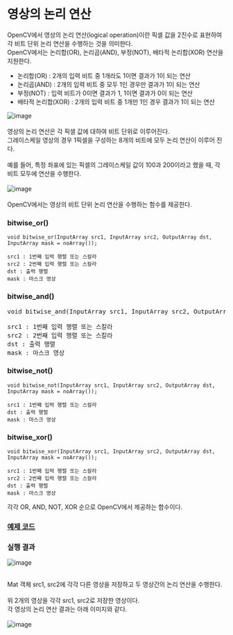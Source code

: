 # 영상의 논리 연산

OpenCV에서 영상의 논리 연산(logical operation)이란 픽셀 값을 2진수로 표현하여 각 비트 단위 논리 연산을 수행하는 것을 의미한다.
<br>
OpenCV에서는 논리합(OR), 논리곱(AND), 부정(NOT), 배타적 논리합(XOR) 연산을 지원한다.

<ul>
  <li>논리합(OR) : 2개의 입력 비트 중 1개라도 1이면 결과가 1이 되는 연산</li>
  <li>논리곱(AND) : 2개의 입력 비트 중 모두 1인 경우만 결과가 1이 되는 연산</li>
  <li>부정(NOT) : 입력 비트가 0이면 결과가 1, 1이면 결과가 0이 되는 연산</li>
  <li>배타적 논리합(XOR) : 2개의 입력 비트 중 1개만 1인 경우 결과가 1이 되는 연산</li>
</ul>

![image](https://user-images.githubusercontent.com/87363461/203889009-c217ae8c-4d16-4588-bd1e-d2e5cbcf77ab.png)
<br>
<br>
영상의 논리 연산은 각 픽셀 값에 대하여 비트 단위로 이루어진다.
<br>
그레이스케일 영상의 경우 1픽셀을 구성하는 8개의 비트에 모두 논리 연산이 이루어 진다.
<br>
<br>
예를 들어, 특정 좌표에 있는 픽셀의 그레이스케일 값이 100과 200이라고 했을 때, 각 비트 모두에 연산을 수행한다.
<br>
<br>
![image](https://user-images.githubusercontent.com/87363461/203889043-749dcb18-2428-4ea8-8131-dcb33a328a03.png)
<br>
<br>
OpenCV에서는 영상의 비트 단위 논리 연산을 수행하는 함수를 제공한다.​

### bitwise_or()
```
void bitwise_or(InputArray src1, InputArray src2, OutputArray dst, InputArray mask = noArray());

src1 : 1번째 입력 행렬 또는 스칼라
src2 : 2번째 입력 행렬 또는 스칼라
dst : 출력 행렬
mask : 마스크 영상
```
### bitwise_and()
<pre>
void bitwise_and(InputArray src1, InputArray src2, OutputArray dst, InputArray mask = noArray());

src1 : 1번째 입력 행렬 또는 스칼라
src2 : 2번째 입력 행렬 또는 스칼라
dst : 출력 행렬
mask : 마스크 영상
</pre>

### bitwise_not()
```
void bitwise_not(InputArray src1, InputArray src2, OutputArray dst, InputArray mask = noArray());

src1 : 1번째 입력 행렬 또는 스칼라
dst : 출력 행렬
mask : 마스크 영상
```

### bitwise_xor()
```
void bitwise_xor(InputArray src1, InputArray src2, OutputArray dst, InputArray mask = noArray());

src1 : 1번째 입력 행렬 또는 스칼라
src2 : 2번째 입력 행렬 또는 스칼라
dst : 출력 행렬
mask : 마스크 영상
```

각각 OR, AND, NOT, XOR 순으로 OpenCV에서 제공하는 함수이다.

### [예제 코드](https://github.com/JeHeeYu/OpenCV/blob/main/Logical/Logical.cpp)


### 실행 결과
![image](https://user-images.githubusercontent.com/87363461/203889306-79f4e7f7-3e43-4132-bc05-9264e49a89cb.png)
<br>
<br>

Mat 객체 src1, src2에 각각 다른 영상을 저장하고 두 영상간의 논리 연산을 수행한다.
<br>
<br>
위 2개의 영상을 각각 src1, src2로 저장한 영상이다.
<br>
각 영상의 논리 연산 결과는 아래 이미지와 같다.
<br>
<br>
![image](https://user-images.githubusercontent.com/87363461/203889371-d5111efb-967b-4a76-a950-ff241087668d.png)
